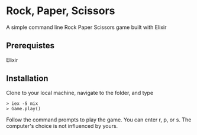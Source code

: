 # Rock, Paper, Scissors

A simple command line Rock Paper Scissors game built with Elixir

## Prerequistes

Elixir

## Installation

Clone to your local machine, navigate to the folder, and type

```
> iex -S mix
> Game.play()
```

Follow the command prompts to play the game. You can enter r, p, or s. The computer's choice is not influenced by yours. 

